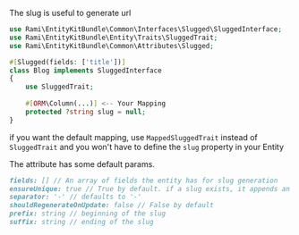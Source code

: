 The slug is useful to generate url

```php
use Rami\EntityKitBundle\Common\Interfaces\Slugged\SluggedInterface;
use Rami\EntityKitBundle\Entity\Traits\SluggedTrait;
use Rami\EntityKitBundle\Common\Attributes\Slugged;

#[Slugged(fields: ['title'])]
class Blog implements SluggedInterface 
{
    use SluggedTrait;
    
    #[ORM\Column(...)] <-- Your Mapping
    protected ?string slug = null;
}
```

if you want the default mapping, use `MappedSluggedTrait` instead of `SluggedTrait` and you won't have to define the `slug` property in your Entity

The attribute has some default params.
```markdown
fields: [] // An array of fields the entity has for slug generation
ensureUnique: true // True by default. if a slug exists, it appends an incremental number at the end
separator: '-' // defaults to '-'
shouldRegenerateOnUpdate: false // False by default
prefix: string // beginning of the slug
suffix: string // ending of the slug
```